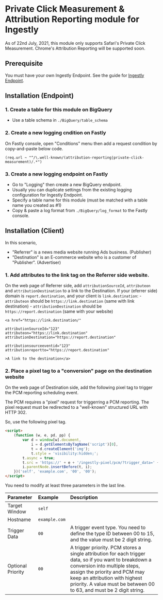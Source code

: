 # Private Click Measurement & Attribution Reporting module for Ingestly

As of 22nd July, 2021, this module only supports Safari's Private Click Measurement.
Chrome's Attribution Reporting will be supported soon.


## Prerequisite

You must have your own Ingestly Endpoint.
See the guide for [Ingestly Endpoint](https://github.com/ingestly/ingestly-endpoint).

## Installation (Endpoint)

### 1. Create a table for this module on BigQuery

- Use a table schema in `./BigQuery/table_schema`

### 2. Create a new logging cndition on Fastly

On Fastly console, open "Conditions" menu then add a request condition by copy-and-paste below code.

```vcl
(req.url ~ "^/\.well-known/(attribution-reporting|private-click-measurement)/.*")
```

### 3. Create a new logging endpoint on Fastly

- Go to "Logging" then create a new BigQuery endpoint.
- Usually you can duplicate settings from the existing logging configuration for Ingestly Endpoint.
- Specify a table name for this module (must be matched with a table name you created as #1)
- Copy & paste a log format from `./BigQuery/log_format` to the Fastly console.

## Installation (Client)

In this scenario,
- "Referrer" is a news media website running Ads business. (Publisher)
- "Destination" is an E-commerce website who is a customer of "Publisher". (Advertiser)

### 1. Add attributes to the link tag on the Referrer side website.

On the web page of Referrer side, add `attributionSourceId`, `attributeon` and `attributionDestination` to a link to the Destination.
If your (eferrer side) domain is `report.destination`, and your client is `link.destination`:
    - `attributeon` should be `https://link.destination` (same with link destination)
    - `attributionDestination` should be `https://report.destination` (same with your website)

```
<a href="https://link.destination/"

attributionSourceId="123"
attributeon="https://link.destination"
attributionDestination="https://report.destination"

attributionsourceeventid="123"
attributionreportto="https://report.destination"

>A link to the destination</a>
```
### 2. Place a pixel tag to a "conversion" page on the destination website 

On the web page of Destination side, add the following pixel tag to trigger the PCM reporting scheduling event.

The PCM requires a "pixel" request for triggerring a PCM reporting.
The pixel request must be redirected to a "well-known" structured URL with HTTP 302.

So, use the following pixel tag.

```html
<script>
    (function (w, e, pd, pp) {
        var d = window[w].document,
            i = d.getElementsByTagName('script')[0],
            t = d.createElement('img');
            t.style = 'visibility:hidden;';
        t.async = true;
        t.src = 'https://' + e + '/ingestly-pixel/pcm/?trigger_data=' + pd + '&trigger_priority=' + pp;
        i.parentNode.insertBefore(t, i);
    })('self', 'example.com', '00', '00');
</script>
```
You need to modify at least three parameters in the last line.

|Parameter|Example|Description|
|:----|:----|:----|
|Target Window|`self`||
|Hostname|`example.com`||
|Trigger Data|`00`|A trigger event type. You need to define the type ID between 00 to 15, and the value must be 2 digit string.|
|Optional Priority|`00`|A trigger priority. PCM stores a single attribution for each trigger data, so if you want to breakdown a conversion into multiple steps, assign the priority and PCM may keep an attribution with highest priority. A value must be between 00 to 63, and must be 2 digit string.|


